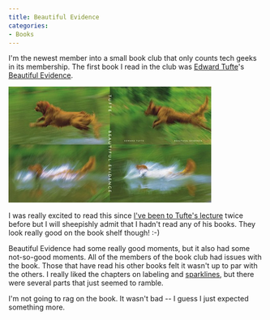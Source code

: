 ```yaml
---
title: Beautiful Evidence
categories:
- Books
---
```


I'm the newest member into a small book club that only counts tech geeks in its membership. The first book I read in the club was [Edward Tufte](http://www.edwardtufte.com/tufte/)'s [Beautiful Evidence](http://www.edwardtufte.com/tufte/books_be).

![be_cover.jpg](/assets/posts/2008/be-cover1.jpg)

I was really excited to read this since [I've been to Tufte's lecture](/thingelstad/edward-tufte) twice before but I will sheepishly admit that I hadn't read any of his books. They look really good on the book shelf though! :-)

Beautiful Evidence had some really good moments, but it also had some not-so-good moments. All of the members of the book club had issues with the book. Those that have read his other books felt it wasn't up to par with the others. I really liked the chapters on labeling and [sparklines](http://www.edwardtufte.com/bboard/q-and-a-fetch-msg?msg_id=0001OR), but there were several parts that just seemed to ramble.

I'm not going to rag on the book. It wasn't bad -- I guess I just expected something more.
